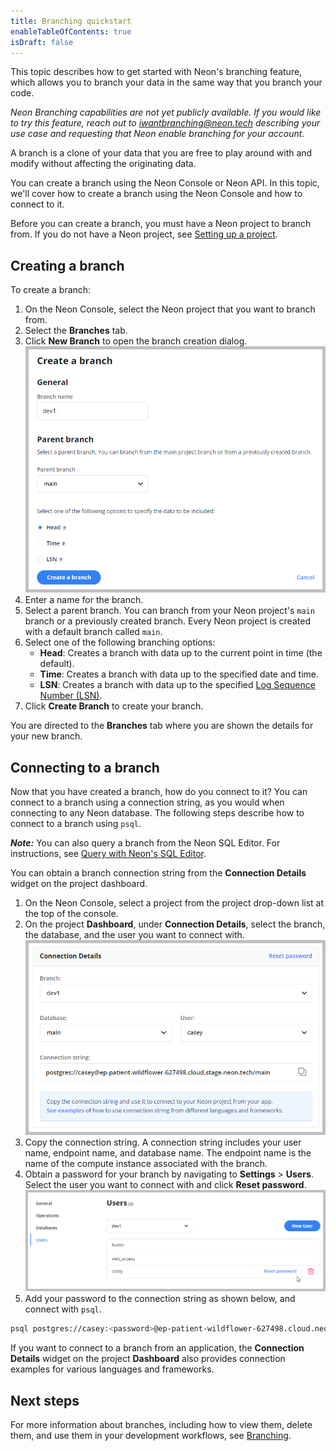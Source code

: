 ```yaml
---
title: Branching quickstart
enableTableOfContents: true
isDraft: false
---
```


This topic describes how to get started with Neon's branching feature, which allows you to branch your data in the same way that you branch your code.

_Neon Branching capabilities are not yet publicly available. If you would like to try this feature, reach out to [iwantbranching@neon.tech](mailto:iwantbranching@neon.tech) describing your use case and requesting that Neon enable branching for your account._

A branch is a clone of your data that you are free to play around with and modify without affecting the originating data.

You can create a branch using the Neon Console or Neon API. In this topic, we'll cover how to create a branch using the Neon Console and how to connect to it.

Before you can create a branch, you must have a Neon project to branch from. If you do not have a Neon project, see [Setting up a project](./setting-up-a-project).

## Creating a branch

To create a branch:

1. On the Neon Console, select the Neon project that you want to branch from.
2. Select the **Branches** tab.
3. Click **New Branch** to open the branch creation dialog.
![Create branch dialog](./images/create_branch.png)
4. Enter a name for the branch.
5. Select a parent branch. You can branch from your Neon project's `main` branch or a previously created branch. Every Neon project is created with a default branch called `main`.  
6. Select one of the following branching options:
    - **Head**: Creates a branch with data up to the current point in time (the default).
    - **Time**: Creates a branch with data up to the specified date and time.
    - **LSN**: Creates a branch with data up to the specified [Log Sequence Number (LSN)](../../reference/glossary/#lsn).
7. Click **Create Branch** to create your branch.

You are directed to the **Branches** tab where you are shown the details for your new branch.

## Connecting to a branch

Now that you have created a branch, how do you connect to it? You can connect to a branch using a connection string, as you would when connecting to any Neon database. The following steps describe how to connect to a branch using `psql`.

_**Note:**_ You can also query a branch from the Neon SQL Editor. For instructions, see [Query with Neon's SQL Editor](/query-with-neon-sql-editor).

You can obtain a branch connection string from the **Connection Details** widget on the project dashboard.

1. On the Neon Console, select a project from the project drop-down list at the top of the console.
2. On the project **Dashboard**, under **Connection Details**, select the branch, the database, and the user you want to connect with.
![Connection details widget](./images/connection_details.png)
3. Copy the connection string. A connection string includes your user name, endpoint name, and database name. The endpoint name is the name of the compute instance associated with the branch.
4. Obtain a password for your branch by navigating to **Settings** > **Users**. Select the user you want to connect with and click **Reset password**.
![Reset password](./images/reset_password.png)
5. Add your password to the connection string as shown below, and connect with `psql`.

  ```bash
  psql postgres://casey:<password>@ep-patient-wildflower-627498.cloud.neon.tech/main
  ```

If you want to connect to a branch from an application, the **Connection Details** widget on the project **Dashboard** also provides connection examples for various languages and frameworks.

## Next steps

For more information about branches, including how to view them, delete them, and use them in your development workflows, see [Branching](../../branching).
